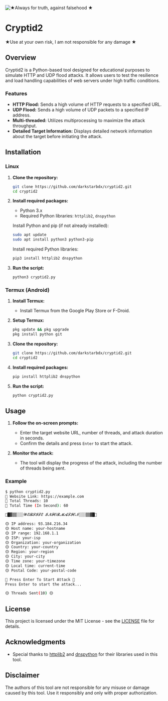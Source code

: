 ![★Always for truth, against falsehood ★](https://github.com/darkstarbdx/cryptid2/assets/122794584/e550a734-5a71-4d94-a9db-25efd26400d6)

# Cryptid2
★Use at your own risk, I am not responsible for any damage ★

## Overview

Cryptid2 is a Python-based tool designed for educational purposes to simulate HTTP and UDP flood attacks. It allows users to test the resilience and load handling capabilities of web servers under high traffic conditions.

### Features

- **HTTP Flood:** Sends a high volume of HTTP requests to a specified URL.
- **UDP Flood:** Sends a high volume of UDP packets to a specified IP address.
- **Multi-threaded:** Utilizes multiprocessing to maximize the attack throughput.
- **Detailed Target Information:** Displays detailed network information about the target before initiating the attack.

## Installation

### Linux

1. **Clone the repository:**
    ```bash
    git clone https://github.com/darkstarbdx/cryptid2.git
    cd cryptid2
    ```

2. **Install required packages:**
    - Python 3.x
    - Required Python libraries: `httplib2`, `dnspython`
    
    Install Python and pip (if not already installed):
    ```bash
    sudo apt update
    sudo apt install python3 python3-pip
    ```

    Install required Python libraries:
    ```bash
    pip3 install httplib2 dnspython
    ```

3. **Run the script:**
    ```bash
    python3 cryptid2.py
    ```

### Termux (Android)

1. **Install Termux:**
   - Install Termux from the Google Play Store or F-Droid.

2. **Setup Termux:**
    ```bash
    pkg update && pkg upgrade
    pkg install python git
    ```

3. **Clone the repository:**
    ```bash
    git clone https://github.com/darkstarbdx/cryptid2.git
    cd cryptid2
    ```

4. **Install required packages:**
    ```bash
    pip install httplib2 dnspython
    ```

5. **Run the script:**
    ```bash
    python cryptid2.py
    ```

## Usage

1. **Follow the on-screen prompts:**
   - Enter the target website URL, number of threads, and attack duration in seconds.
   - Confirm the details and press `Enter` to start the attack.

2. **Monitor the attack:**
   - The tool will display the progress of the attack, including the number of threads being sent.

### Example

```bash
$ python cryptid2.py
🌟 𝚆𝚎𝚋𝚜𝚒𝚝𝚎 𝙻𝚒𝚗𝚔: https://example.com
🌟 𝚃𝚘𝚝𝚊𝚕 𝚃𝚑𝚛𝚎𝚊𝚍𝚜: 10
🌟 𝚃𝚘𝚝𝚊𝚕 𝚃𝚒𝚖𝚎 (𝙸𝚗 𝚂𝚎𝚌𝚘𝚗𝚍): 60

🔷█▓▒▒░░░𝓦𝓔𝓑𝓢𝓘𝓣𝓔 𝓘𝓝𝓕𝓞𝓡𝓜𝓐𝓣𝓘𝓞𝓝░░░▒▒▓█🔷

🟡 𝙸𝙿 𝚊𝚍𝚍𝚛𝚎𝚜𝚜: 93.184.216.34
🟡 𝙷𝚘𝚜𝚝 𝚗𝚊𝚖𝚎: your-hostname
🟡 𝙸𝙿 𝚛𝚊𝚗𝚐𝚎: 192.168.1.1
🟡 𝙸𝚂𝙿: your-isp
🟡 𝙾𝚛𝚐𝚊𝚗𝚒𝚣𝚊𝚝𝚒𝚘𝚗: your-organization
🟡 𝙲𝚘𝚞𝚗𝚝𝚛𝚢: your-country
🟡 𝚁𝚎𝚐𝚒𝚘𝚗: your-region
🟡 𝙲𝚒𝚝𝚢: your-city
🟡 𝚃𝚒𝚖𝚎 𝚣𝚘𝚗𝚎: your-timezone
🟡 𝙻𝚘𝚌𝚊𝚕 𝚝𝚒𝚖𝚎: current-time
🟡 𝙿𝚘𝚜𝚝𝚊𝚕 𝙲𝚘𝚍𝚎: your-postal-code

🌟 𝙿𝚛𝚎𝚜𝚜 𝙴𝚗𝚝𝚎𝚛 𝚃𝚘 𝚂𝚝𝚊𝚛𝚝 𝙰𝚝𝚝𝚊𝚌𝚔 🌟
Press Enter to start the attack...

🟡 𝚃𝚑𝚛𝚎𝚊𝚍𝚜 𝚂𝚎𝚗𝚝(10) 🟡
```

## License

This project is licensed under the MIT License - see the [LICENSE](LICENSE) file for details.

## Acknowledgments

- Special thanks to [httplib2](https://github.com/httplib2/httplib2) and [dnspython](https://github.com/rthalley/dnspython) for their libraries used in this tool.

## Disclaimer

The authors of this tool are not responsible for any misuse or damage caused by this tool. Use it responsibly and only with proper authorization.
